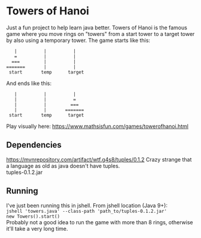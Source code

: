 # Towers of Hanoi
Just a fun project to help learn java better.
Towers of Hanoi is the famous game where you move rings on "towers" from a start tower to a target tower by also using a temporary tower.  The game starts like this:
```
   |          |          |
   =          |          |
  ===         |          |
=======       |          |
 start       temp      target
```
And ends like this:  
```
   |          |          |
   |          |          =
   |          |         ===
   |          |       =======
 start       temp      target
```
 Play visually here: https://www.mathsisfun.com/games/towerofhanoi.html

## Dependencies
https://mvnrepository.com/artifact/wtf.g4s8/tuples/0.1.2  Crazy strange that a language as old as java doesn't have tuples.  
tuples-0.1.2.jar

## Running
I've just been running this in jshell.  From jshell location (Java 9+):  
`jshell 'towers.java' --class-path 'path_to/tuples-0.1.2.jar'`  
`new Towers().start()`  
Probably not a good idea to run the game with more than 8 rings, otherwise it'll take a very long time.
